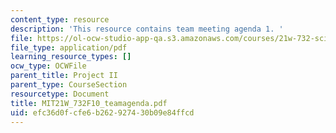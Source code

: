 ```yaml
---
content_type: resource
description: 'This resource contains team meeting agenda 1. '
file: https://ol-ocw-studio-app-qa.s3.amazonaws.com/courses/21w-732-science-writing-and-new-media-fall-2010/efc36d0fcfe6b262927430b09e84ffcd_MIT21W_732F10_teamagenda.pdf
file_type: application/pdf
learning_resource_types: []
ocw_type: OCWFile
parent_title: Project II
parent_type: CourseSection
resourcetype: Document
title: MIT21W_732F10_teamagenda.pdf
uid: efc36d0f-cfe6-b262-9274-30b09e84ffcd
---
```

